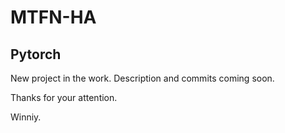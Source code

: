 # MTFN-HA

## Pytorch 

New project in the work. Description and commits coming soon.

Thanks for your attention.

Winniy.
